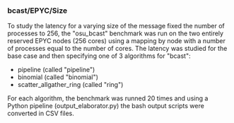### bcast/EPYC/Size

To study the latency for a varying size of the message fixed the number of processes to 256,
the "osu_bcast" benchmark was run on the two entirely reserved EPYC nodes (256 cores) using a 
mapping by node with a number of processes equal to the number of cores. The latency
was studied for the base case and then specifying one of 3 algorithms for "bcast":

- pipeline (called "pipeline")
- binomial (called "binomial")
- scatter_allgather_ring (called "ring")

For each algorithm, the benchmark was runned 20 times and using a Python pipeline (output_elaborator.py)
the bash output scripts were converted in CSV files. 